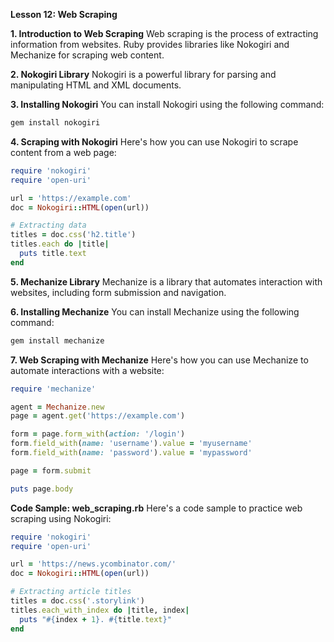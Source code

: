 **Lesson 12: Web Scraping**

**1. Introduction to Web Scraping**
Web scraping is the process of extracting information from websites. Ruby provides libraries like Nokogiri and Mechanize for scraping web content.

**2. Nokogiri Library**
Nokogiri is a powerful library for parsing and manipulating HTML and XML documents.

**3. Installing Nokogiri**
You can install Nokogiri using the following command:

```bash
gem install nokogiri
```

**4. Scraping with Nokogiri**
Here's how you can use Nokogiri to scrape content from a web page:

```ruby
require 'nokogiri'
require 'open-uri'

url = 'https://example.com'
doc = Nokogiri::HTML(open(url))

# Extracting data
titles = doc.css('h2.title')
titles.each do |title|
  puts title.text
end
```

**5. Mechanize Library**
Mechanize is a library that automates interaction with websites, including form submission and navigation.

**6. Installing Mechanize**
You can install Mechanize using the following command:

```bash
gem install mechanize
```

**7. Web Scraping with Mechanize**
Here's how you can use Mechanize to automate interactions with a website:

```ruby
require 'mechanize'

agent = Mechanize.new
page = agent.get('https://example.com')

form = page.form_with(action: '/login')
form.field_with(name: 'username').value = 'myusername'
form.field_with(name: 'password').value = 'mypassword'

page = form.submit

puts page.body
```

**Code Sample: web_scraping.rb**
Here's a code sample to practice web scraping using Nokogiri:

```ruby
require 'nokogiri'
require 'open-uri'

url = 'https://news.ycombinator.com/'
doc = Nokogiri::HTML(open(url))

# Extracting article titles
titles = doc.css('.storylink')
titles.each_with_index do |title, index|
  puts "#{index + 1}. #{title.text}"
end
```

